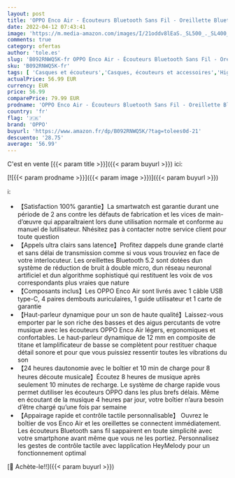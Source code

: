 ```yaml
---
layout: post
title: 'OPPO Enco Air - Écouteurs Bluetooth Sans Fil - Oreillette Bluetooth Sans Fil Semi Intra-Auriculaire - Son Binaural Simultané - Réduction du Bruit - Batterie Rechargeable - Boîtier Compris - Blanc'
date: 2022-04-12 07:43:41
image: 'https://m.media-amazon.com/images/I/21oddv8lEaS._SL500_._SL400_.jpg'
comments: true
category: ofertas
author: 'tole.es'
slug: 'B092RNWQ5K-fr OPPO Enco Air - Écouteurs Bluetooth Sans Fil - Oreillette...'
sku: 'B092RNWQ5K-fr'
tags: [ 'Casques et écouteurs','Casques, écouteurs et accessoires','High-Tech','oppo', ]
actualPrice: 56.99 EUR
currency: EUR
price: 56.99
comparePrice: 79.99 EUR
prodname: 'OPPO Enco Air - Écouteurs Bluetooth Sans Fil - Oreillette Bluetooth Sans Fil Semi Intra-Auriculaire - Son Binaural Simultané - Réduction du Bruit - Batterie Rechargeable - Boîtier Compris - Blanc'
country: 'fr'
flag: '🇫🇷'
brand: 'OPPO'
buyurl: 'https://www.amazon.fr/dp/B092RNWQ5K/?tag=tolees0d-21'
descuento: '28.75'
average: '56.99'
---
```


C'est en vente [{{< param title >}}]({{< param buyurl >}}) ici:

[![{{< param prodname >}}]({{< param image >}})]({{< param buyurl >}})

ℹ️:

- 【Satisfaction 100% garantie】La smartwatch est garantie durant une période de 2 ans contre les défauts de fabrication et les vices de main-d’œuvre qui apparaîtraient lors dune utilisation normale et conforme au manuel de lutilisateur. Nhésitez pas à contacter notre service client pour toute question
- 【Appels ultra clairs sans latence】Profitez dappels dune grande clarté et sans délai de transmission comme si vous vous trouviez en face de votre interlocuteur. Les oreillettes Bluetooth 5.2 sont dotées dun système de réduction de bruit à double micro, dun réseau neuronal artificiel et dun algorithme sophistiqué qui restituent les voix de vos correspondants plus vraies que nature
- 【Composants inclus】Les OPPO Enco Air sont livrés avec 1 câble USB type-C, 4 paires dembouts auriculaires, 1 guide utilisateur et 1 carte de garantie
- 【Haut-parleur dynamique pour un son de haute qualité】Laissez-vous emporter par le son riche des basses et des aigus percutants de votre musique avec les écouteurs OPPO Enco Air légers, ergonomiques et confortables. Le haut-parleur dynamique de 12 mm en composite de titane et lamplificateur de basse se complètent pour restituer chaque détail sonore et pour que vous puissiez ressentir toutes les vibrations du son
- 【24 heures dautonomie avec le boîtier et 10 min de charge pour 8 heures découte musicale】Écoutez 8 heures de musique après seulement 10 minutes de recharge. Le système de charge rapide vous permet dutiliser les écouteurs OPPO dans les plus brefs délais. Même en écoutant de la musique 4 heures par jour, votre boîtier n’aura besoin d’être chargé qu’une fois par semaine
- 【Appairage rapide et contrôle tactile personnalisable】 Ouvrez le boîtier de vos Enco Air et les oreillettes se connectent immédiatement. Les écouteurs Bluetooth sans fil sappairent en toute simplicité avec votre smartphone avant même que vous ne les portiez. Personnalisez les gestes de contrôle tactile avec lapplication HeyMelody pour un fonctionnement optimal

[🛒 Achète-le!!]({{< param buyurl >}})
